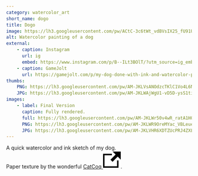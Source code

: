 ```yaml
---
category: watercolor_art
short_name: dogo
title: Dogo
image: https://lh3.googleusercontent.com/pw/ACtC-3c6tWt_vdBVsIX25_fU91UylkQ_lgMNttOF0DcWMfWnBTqcOsBECVgmim4iOZzA6pIa1Kw2iQxx1jLf9CWvjDv-Qh6eOABtTjLjDs_YPM6Z98WziC3cnWkerj2C47qskH43TVhmfmWOiu-X7LEPCJTn=w1200-h630-no?authuser=0
alt: Watercolor painting of a dog
external:
    - caption: Instagram
      url: ig
      embed: https://www.instagram.com/p/B--ILt3BOlT/?utm_source=ig_embed&amp;utm_campaign=loading
    - caption: GameJolt
      url: https://gamejolt.com/p/my-dog-done-with-ink-and-watercolor-paint-paper-texture-by-cat-co-m5wbtwhq
thumbs:
    PNG: https://lh3.googleusercontent.com/pw/AM-JKLVsANOdzcTKlC1Vo4L6N0QgVn1WHduOvMR-FvQvDoBm7ipodIpJz_8gRA2_OB3rEPGzaqEEzzy_GT8HMtxATna7OMDd7bCI1TyQOiPrzRHEiuoxDn41RRIZfPhxTkH3UK-ItScWUcoaf8By36iZaPYI
    JPG: https://lh3.googleusercontent.com/pw/AM-JKLWAjWgU1-vD5D-ysS1ti3J_17ybxhHNj6AhLRaB2cTDYBm8LcnCM_4P60JVIU2cQQ8PM0EFEWTpy4Pmo6TSjwhTVgA4nK6zAP3LLR99O2ZdJ7SgL96bZvfbT4JMNCFdtSaQFQbLFpygx4klAzArSReL
images:
    - label: Final Version
      caption: Fully rendered.
      full: https://lh3.googleusercontent.com/pw/AM-JKLWr50v4wR_ratA1H0gc2B72YskZaJ03d5yvKKcec4F1GDvR1wVZfyv_mrnbBvf3DwWRRCWZERsWKg4yEnRTtiqG6gB9KuX8kqLUIPkkd0XaihPSF-SlnJY6se_B7IJgW5vbH9tV-fcLw7RFDs8Huivw=s1080
      PNG: https://lh3.googleusercontent.com/pw/AM-JKLWR9OreMYac_VBLeueZhPjSvUa5p65Hav1GHzBxj9A1cQvDUDWDV3tJA_oCwJgZEnxlSuP2b6cmLnSQLftGyDmfE436hlZJinZsp1DVDxZncAEjU2uNXipLwRkyJO8Op80wlUVsgMKkxyCNB2e2cgmB
      JPG: https://lh3.googleusercontent.com/pw/AM-JKLVHR6XDTZUcPRJ4ZXLRszO7OyIY-23PCWStWgiHPZZ4K_JYo68PzC5Q4nMBBCZcRGzPZDXRB26oEaxKIz-bQchY7TOihc1JA3SbeP9CZxcr_3s8oKoT9sm80y9H9NA6PmExOKREwTCXmZQdb-rzG6U0
---
```


A quick watercolor and ink sketch of my dog.  
Paper texture by the wonderful [CatCoq <img src="/assets/images/icons/external.svg" alt="External Link" class="external-icon">](https://www.instagram.com/catcoq/).
